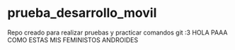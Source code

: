 # prueba_desarrollo_movil
Repo creado para realizar pruebas y practicar comandos git :3
HOLA PAAA COMO ESTAS MIS FEMINISTOS ANDROIDES
